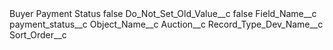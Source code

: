 <?xml version="1.0" encoding="UTF-8"?>
<CustomMetadata xmlns="http://soap.sforce.com/2006/04/metadata" xmlns:xsi="http://www.w3.org/2001/XMLSchema-instance" xmlns:xsd="http://www.w3.org/2001/XMLSchema">
    <label>Buyer Payment Status</label>
    <protected>false</protected>
    <values>
        <field>Do_Not_Set_Old_Value__c</field>
        <value xsi:type="xsd:boolean">false</value>
    </values>
    <values>
        <field>Field_Name__c</field>
        <value xsi:type="xsd:string">payment_status__c</value>
    </values>
    <values>
        <field>Object_Name__c</field>
        <value xsi:type="xsd:string">Auction__c</value>
    </values>
    <values>
        <field>Record_Type_Dev_Name__c</field>
        <value xsi:nil="true"/>
    </values>
    <values>
        <field>Sort_Order__c</field>
        <value xsi:nil="true"/>
    </values>
</CustomMetadata>
